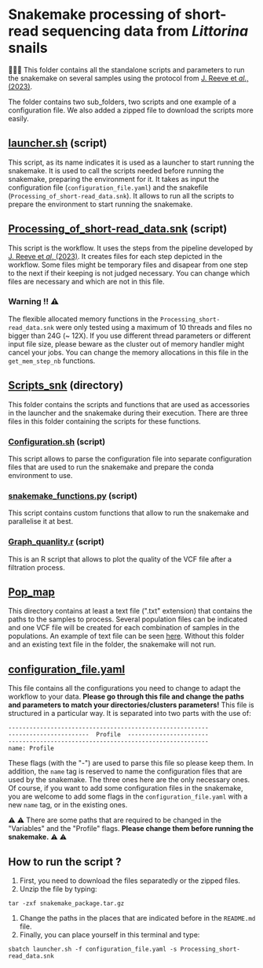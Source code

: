 # Snakemake processing of short-read sequencing data from *Littorina* snails

:snail::ocean::dna:
This folder contains all the standalone scripts and parameters to run the snakemake on several samples using the protocol from [J. Reeve et *al*., (2023)](https://www.protocols.io/private/C9EE16909F3011EE839C0A58A9FEAC02). 


The folder contains two sub_folders, two scripts and one example of a configuration file. We also added a zipped file to download the scripts more easily.



## [launcher.sh](./launcher.sh) (script)

This script, as its name indicates it is used as a launcher to start running the snakemake. It is used to call the scripts needed before running the snakemake, preparing the environment for it. It takes as input the configuration file (`configuration_file.yaml`) and the snakefile (`Processing_of_short-read_data.snk`). It allows to run all the scripts to prepare the environment to start running the snakemake.


## [Processing_of_short-read_data.snk](./Processing_of_short-read_data.snk) (script)

This script is the workflow. It uses the steps from the pipeline developed by [J. Reeve et *al*, (2023)](https://www.protocols.io/private/C9EE16909F3011EE839C0A58A9FEAC02). It creates files for each step depicted in the workflow. Some files might be temporary files and disapear from one step to the next if their keeping is not judged necessary. You can change which files are necessary and which are not in this file.

### Warning !! :warning:

The flexible allocated memory functions in the `Processing_short-read_data.snk` were only tested using a maximum of 10 threads and files no bigger than 24G (~ 12X). If you use different thread parameters or different input file size, please beware as the cluster out of memory handler might cancel your jobs. You can change the memory allocations in this file in the `get_mem_step_nb` functions.

## [Scripts_snk](./Scripts_snk/) (directory)

This folder contains the scripts and functions that are used as accessories in the launcher and the snakemake during their execution.
There are three files in this folder containing the scripts for these functions.

### [Configuration.sh](./Scripts_snk/Configuration.sh) (script)

This script allows to parse the configuration file into separate configuration files that are used to run the snakemake and prepare the conda environment to use.

### [snakemake_functions.py](./Scripts_snk/snakemake_functions.py) (script)

This script contains custom functions that allow to run the snakemake and parallelise it at best.

### [Graph_quanlity.r](./Scripts_snk/Graph_quality.r) (script)

This is an R script that allows to plot the quality of the VCF file after a filtration process. 

## [Pop_map](./Pop_map/)

This directory contains at least a text file (".txt" extension) that contains the paths to the samples to process. Several population files can be indicated and one VCF file will be created for each combination of samples in the populations. An example of text file can be seen [here](./Pop_map/France.txt).
Without this folder and an existing text file in the folder, the snakemake will not run.

## [configuration_file.yaml](./configuration_file.yaml)

This file contains all the configurations you need to change to adapt the workflow to your data. __Please go through this file and change the paths and parameters to match your directories/clusters parameters!__
This file is structured in a particular way. It is separated into two parts with the use of:
```
---------------------------------------------------------
-----------------------  Profile  -----------------------
---------------------------------------------------------
name: Profile
```
These flags (with the "-") are used to parse this file so please keep them. In addition, the `name` tag is reserved to name the configuration files that are used by the snakemake. The three ones here are the only necessary ones. Of course, if you want to add some configuration files in the snakemake, you are welcome to add some flags in the `configuration_file.yaml` with a new `name` tag, or in the existing ones.

:warning: :warning: There are some paths that are required to be changed in the "Variables" and the "Profile" flags. __Please change them before running the snakemake.__ :warning: :warning:

## How to run the script ?

1. First, you need to download the files separatedly or the zipped files.
1. Unzip the file by typing:
```
tar -zxf snakemake_package.tar.gz
```
1. Change the paths in the places that are indicated before in the `README.md` file.
1. Finally, you can place yourself in this terminal and type:
```
sbatch launcher.sh -f configuration_file.yaml -s Processing_short-read_data.snk
```
